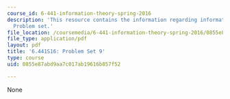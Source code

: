 ```yaml
---
course_id: 6-441-information-theory-spring-2016
description: 'This resource contains the information regarding information theory:
  Problem set.'
file_location: /coursemedia/6-441-information-theory-spring-2016/0855e87abd9aa7c017ab19616b857f52_MIT6_441S16_problem_set9.pdf
file_type: application/pdf
layout: pdf
title: '6.441S16: Problem Set 9'
type: course
uid: 0855e87abd9aa7c017ab19616b857f52

---
```

None